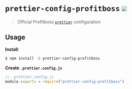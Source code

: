 # `prettier-config-profitboss` [![](https://badge.fury.io/js/prettier-config-profitboss.svg)](https://npmjs.org/package/prettier-config-profitboss)

> Official Profitboss [`prettier`](https://prettier.io) configuration

## Usage

**Install**:

```bash
$ npm install -D prettier-config-profitboss
```

**Create `.prettier.config.js`**

```js
// .prettier.config.js
module.exports = require("prettier-config-profitboss")
```
